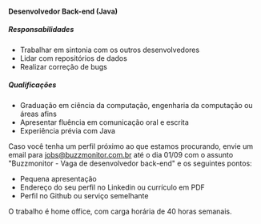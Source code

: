 #### Desenvolvedor Back-end (Java)

##### Responsabilidades
* Trabalhar em sintonia com os outros desenvolvedores
* Lidar com repositórios de dados
* Realizar correção de bugs

##### Qualificações
* Graduação em ciência da computação, engenharia da computação ou áreas afins
* Apresentar fluência em comunicação oral e escrita
* Experiência prévia com Java

Caso você tenha um perfil próximo ao que estamos procurando, envie um email para jobs@buzzmonitor.com.br até o dia 01/09 com o assunto "Buzzmonitor - Vaga de desenvolvedor back-end" e os seguintes pontos:

* Pequena apresentação
* Endereço do seu perfil no Linkedin ou currículo em PDF
* Perfil no Github ou serviço semelhante

O trabalho é home office, com carga horária de 40 horas semanais.
